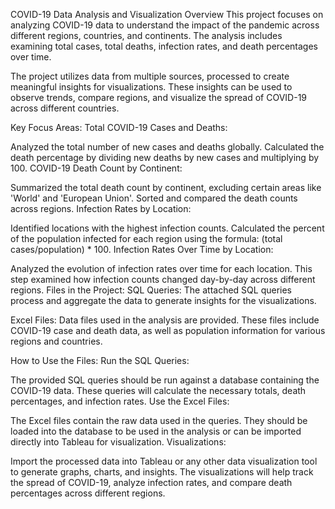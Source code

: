 COVID-19 Data Analysis and Visualization
Overview
This project focuses on analyzing COVID-19 data to understand the impact of the pandemic across different regions, countries, and continents. The analysis includes examining total cases, total deaths, infection rates, and death percentages over time.

The project utilizes data from multiple sources, processed to create meaningful insights for visualizations. These insights can be used to observe trends, compare regions, and visualize the spread of COVID-19 across different countries.

Key Focus Areas:
Total COVID-19 Cases and Deaths:

Analyzed the total number of new cases and deaths globally.
Calculated the death percentage by dividing new deaths by new cases and multiplying by 100.
COVID-19 Death Count by Continent:

Summarized the total death count by continent, excluding certain areas like 'World' and 'European Union'.
Sorted and compared the death counts across regions.
Infection Rates by Location:

Identified locations with the highest infection counts.
Calculated the percent of the population infected for each region using the formula: (total cases/population) * 100.
Infection Rates Over Time by Location:

Analyzed the evolution of infection rates over time for each location.
This step examined how infection counts changed day-by-day across different regions.
Files in the Project:
SQL Queries: The attached SQL queries process and aggregate the data to generate insights for the visualizations.

Excel Files: Data files used in the analysis are provided. These files include COVID-19 case and death data, as well as population information for various regions and countries.

How to Use the Files:
Run the SQL Queries:

The provided SQL queries should be run against a database containing the COVID-19 data.
These queries will calculate the necessary totals, death percentages, and infection rates.
Use the Excel Files:

The Excel files contain the raw data used in the queries.
They should be loaded into the database to be used in the analysis or can be imported directly into Tableau for visualization.
Visualizations:

Import the processed data into Tableau or any other data visualization tool to generate graphs, charts, and insights.
The visualizations will help track the spread of COVID-19, analyze infection rates, and compare death percentages across different regions.
